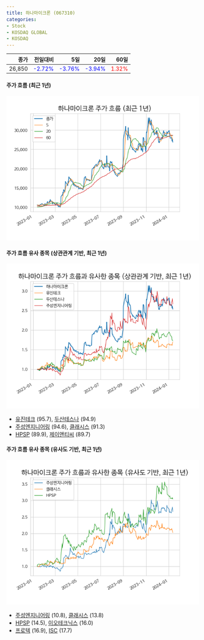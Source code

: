 ```yaml
---
title: 하나마이크론 (067310)
categories:
- Stock
- KOSDAQ GLOBAL
- KOSDAQ
---
```


|종가|전일대비|5일|20일|60일|
|---:|-------:|--:|---:|---:|
|26,850|<span style="color: blue">-2.72%</span>|<span style="color: blue">-3.76%</span>|<span style="color: blue">-3.94%</span>|<span style="color: red">1.32%</span>|

<!-- more -->

#### 주가 흐름 (최근 1년)
![067310](/assets/images/stock/067310.png)


#### 주가 흐름 유사 종목 (상관관계 기반, 최근 1년)
![067310](/assets/images/stock/067310_corr.png)
- [유진테크](/084370/) (95.7), [두산테스나](/131970/) (94.9)
- [주성엔지니어링](/036930/) (94.6), [클래시스](/214150/) (91.3)
- [HPSP](/403870/) (89.9), [제이앤티씨](/204270/) (89.7)


#### 주가 흐름 유사 종목 (유사도 기반, 최근 1년)
![067310](/assets/images/stock/067310_sim.png)
- [주성엔지니어링](/036930/) (10.8), [클래시스](/214150/) (13.8)
- [HPSP](/403870/) (14.5), [이오테크닉스](/039030/) (16.0)
- [프로텍](/053610/) (16.9), [ISC](/095340/) (17.7)